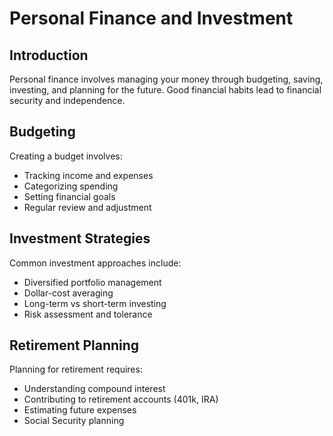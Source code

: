 # Personal Finance and Investment

## Introduction

Personal finance involves managing your money through budgeting, saving, investing, and planning for the future. Good financial habits lead to financial security and independence.

## Budgeting

Creating a budget involves:
- Tracking income and expenses
- Categorizing spending
- Setting financial goals
- Regular review and adjustment

## Investment Strategies

Common investment approaches include:
- Diversified portfolio management
- Dollar-cost averaging
- Long-term vs short-term investing
- Risk assessment and tolerance

## Retirement Planning

Planning for retirement requires:
- Understanding compound interest
- Contributing to retirement accounts (401k, IRA)
- Estimating future expenses
- Social Security planning